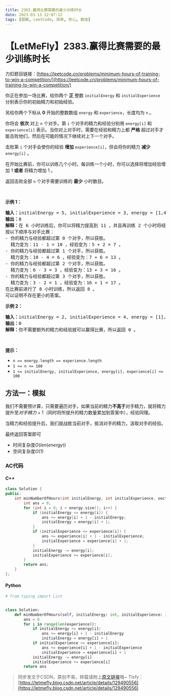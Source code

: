 ```yaml
---
title: 2383.赢得比赛需要的最少训练时长
date: 2023-03-13 12:07:12
tags: [题解, LeetCode, 简单, 贪心, 数组]
---
```


# 【LetMeFly】2383.赢得比赛需要的最少训练时长

力扣题目链接：[https://leetcode.cn/problems/minimum-hours-of-training-to-win-a-competition/](https://leetcode.cn/problems/minimum-hours-of-training-to-win-a-competition/)

<p>你正在参加一场比赛，给你两个 <strong>正</strong> 整数 <code>initialEnergy</code> 和 <code>initialExperience</code> 分别表示你的初始精力和初始经验。</p>

<p>另给你两个下标从 <strong>0</strong> 开始的整数数组 <code>energy</code> 和 <code>experience</code>，长度均为 <code>n</code> 。</p>

<p>你将会 <strong>依次</strong> 对上 <code>n</code> 个对手。第 <code>i</code> 个对手的精力和经验分别用 <code>energy[i]</code> 和 <code>experience[i]</code> 表示。当你对上对手时，需要在经验和精力上都 <strong>严格</strong> 超过对手才能击败他们，然后在可能的情况下继续对上下一个对手。</p>

<p>击败第 <code>i</code> 个对手会使你的经验 <strong>增加</strong> <code>experience[i]</code>，但会将你的精力 <strong>减少</strong>&nbsp; <code>energy[i]</code> 。</p>

<p>在开始比赛前，你可以训练几个小时。每训练一个小时，你可以选择将增加经验增加 1 <strong>或者</strong> 将精力增加 1 。</p>

<p>返回击败全部 <code>n</code> 个对手需要训练的 <strong>最少</strong> 小时数目。</p>

<p>&nbsp;</p>

<p><strong>示例 1：</strong></p>

<pre><strong>输入：</strong>initialEnergy = 5, initialExperience = 3, energy = [1,4,3,2], experience = [2,6,3,1]
<strong>输出：</strong>8
<strong>解释：</strong>在 6 小时训练后，你可以将精力提高到 11 ，并且再训练 2 个小时将经验提高到 5 。
按以下顺序与对手比赛：
- 你的精力与经验都超过第 0 个对手，所以获胜。
  精力变为：11 - 1 = 10 ，经验变为：5 + 2 = 7 。
- 你的精力与经验都超过第 1 个对手，所以获胜。
  精力变为：10 - 4 = 6 ，经验变为：7 + 6 = 13 。
- 你的精力与经验都超过第 2 个对手，所以获胜。
  精力变为：6 - 3 = 3 ，经验变为：13 + 3 = 16 。
- 你的精力与经验都超过第 3 个对手，所以获胜。
  精力变为：3 - 2 = 1 ，经验变为：16 + 1 = 17 。
在比赛前进行了 8 小时训练，所以返回 8 。
可以证明不存在更小的答案。
</pre>

<p><strong>示例 2：</strong></p>

<pre><strong>输入：</strong>initialEnergy = 2, initialExperience = 4, energy = [1], experience = [3]
<strong>输出：</strong>0
<strong>解释：</strong>你不需要额外的精力和经验就可以赢得比赛，所以返回 0 。
</pre>

<p>&nbsp;</p>

<p><strong>提示：</strong></p>

<ul>
	<li><code>n == energy.length == experience.length</code></li>
	<li><code>1 &lt;= n &lt;= 100</code></li>
	<li><code>1 &lt;= initialEnergy, initialExperience, energy[i], experience[i] &lt;= 100</code></li>
</ul>


    
## 方法一：模拟

我们不需要预计算，只需要遍历对手，如果当前的精力**不高于**对手精力，就将精力提升至$对手精力+1$（同时将所提升的精力数量累加到答案中），经验同理。

当精力和经验提升后，我们就战胜当前对手，抵消对手的精力，汲取对手的经验。

最终返回答案即可

+ 时间复杂度$O(len(energy))$
+ 空间复杂度$O(1)$

### AC代码

#### C++

```cpp
class Solution {
public:
    int minNumberOfHours(int initialEnergy, int initialExperience, vector<int>& energy, vector<int>& experience) {
        int ans = 0;
        for (int i = 0; i < energy.size(); i++) {
            if (initialEnergy <= energy[i]) {
                ans += energy[i] + 1 - initialEnergy;
                initialEnergy = energy[i] + 1;
            }
            if (initialExperience <= experience[i]) {
                ans += experience[i] + 1 - initialExperience;
                initialExperience = experience[i] + 1;
            }
            initialEnergy -= energy[i];
            initialExperience += experience[i];
        }
        return ans;
    }
};
```

#### Python

```python
# from typing import List


class Solution:
    def minNumberOfHours(self, initialEnergy: int, initialExperience: int, energy: List[int], experience: List[int]) -> int:
        ans = 0
        for i in range(len(experience)):
            if initialEnergy <= energy[i]:
                ans += energy[i] + 1 - initialEnergy
                initialEnergy = energy[i] + 1
            if initialExperience <= experience[i]:
                ans += experience[i] + 1 - initialExperience
                initialExperience = experience[i] + 1
            initialEnergy -= energy[i]
            initialExperience += experience[i]
        return ans
```

> 同步发文于CSDN，原创不易，转载请附上[原文链接](https://blog.letmefly.xyz/2023/03/13/LeetCode%202383.%E8%B5%A2%E5%BE%97%E6%AF%94%E8%B5%9B%E9%9C%80%E8%A6%81%E7%9A%84%E6%9C%80%E5%B0%91%E8%AE%AD%E7%BB%83%E6%97%B6%E9%95%BF/)哦~
> Tisfy：[https://letmefly.blog.csdn.net/article/details/129490556](https://letmefly.blog.csdn.net/article/details/129490556)
